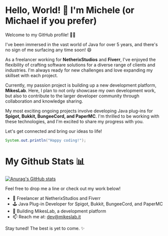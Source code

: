 # Hello, World! 👋 I'm Michele (or Michael if you prefer)

Welcome to my GitHub profile! 👨‍💻

I've been immersed in the vast world of Java for over 5 years, and there's no sign of me surfacing any time soon! 😄

As a freelancer working for **NetherixStudios** and **Fiverr**, I've enjoyed the flexibility of crafting software solutions for a diverse range of clients and industries. I'm always ready for new challenges and love expanding my skillset with each project. 

Currently, my passion project is building up a new development platform, **MikesLab**. Here, I plan to not only showcase my own development work, but also to contribute to the larger developer community through collaboration and knowledge sharing.

My most exciting ongoing projects involve developing Java plug-ins for **Spigot, Bukkit, BungeeCord, and PaperMC**. I'm thrilled to be working with these technologies, and I'm excited to share my progress with you. 

Let's get connected and bring our ideas to life!

```java
System.out.println("Happy coding!");
```

# My Github Stats 📊

[![Anurag's GitHub stats](https://github-readme-stats.vercel.app/api?username=MichealAPI)](https://github.com/anuraghazra/github-readme-stats)

Feel free to drop me a line or check out my work below!

* 💼 Freelancer at NetherixStudios and Fiverr
* 🕹️ Java Plug-in Developer for Spigot, Bukkit, BungeeCord, and PaperMC
* 🚀 Building MikesLab, a development platform
* 📫 Reach me at: dev@mikeslab.it

Stay tuned! The best is yet to come. ✨
